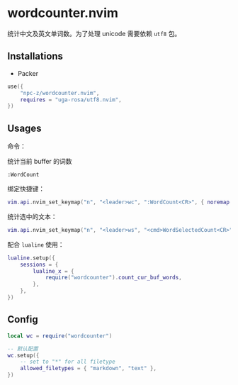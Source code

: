# wordcounter.nvim

统计中文及英文单词数。为了处理 unicode 需要依赖 `utf8` 包。

## Installations

- Packer

```lua
use({
    "npc-z/wordcounter.nvim",
    requires = "uga-rosa/utf8.nvim",
})
```

## Usages

命令：

统计当前 buffer 的词数

```
:WordCount
```

绑定快捷键：

```lua
vim.api.nvim_set_keymap("n", "<leader>wc", ":WordCount<CR>", { noremap = true })
```

统计选中的文本：

```lua
vim.api.nvim_set_keymap("n", "<leader>ws", "<cmd>WordSelectedCount<CR>", { noremap = true })
```

配合 `lualine` 使用：

```lua
lualine.setup({
    sessions = {
        lualine_x = {
            require("wordcounter").count_cur_buf_words,
        },
    },
})
```

## Config

```lua
local wc = require("wordcounter")

-- 默认配置
wc.setup({
    -- set to "*" for all filetype
    allowed_filetypes = { "markdown", "text" },
})
```
